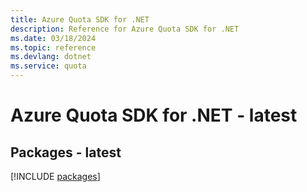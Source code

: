 ```yaml
---
title: Azure Quota SDK for .NET
description: Reference for Azure Quota SDK for .NET
ms.date: 03/18/2024
ms.topic: reference
ms.devlang: dotnet
ms.service: quota
---
```

# Azure Quota SDK for .NET - latest
## Packages - latest
[!INCLUDE [packages](quota-index.md)]